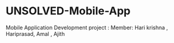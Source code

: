 # UNSOLVED-Mobile-App
Mobile Application Development project :
Member: Hari krishna , Hariprasad, Amal , Ajith  
